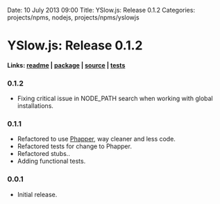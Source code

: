 Date: 10 July 2013 09:00
Title: YSlow.js: Release 0.1.2
Categories: projects/npms, nodejs, projects/npms/yslowjs

# YSlow.js: Release 0.1.2

#### Links: [readme](/projects/npms/yslowjs) | [package](https://npmjs.org/package/yslowjs) | [source](https://github.com/jmervine/yslowjs) | [tests](https://travis-ci.org/jmervine/yslowjs)

### 0.1.2

* Fixing critical issue in NODE_PATH search when working with global installations.

### 0.1.1

* Refactored to use [Phapper](/projects/npms/phapper), way cleaner and less code.
* Refactored tests for change to Phapper.
* Refactored stubs..
* Adding functional tests.

### 0.0.1

* Initial release.

